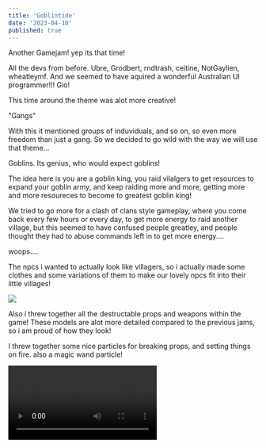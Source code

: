 ```yaml
---
title: 'Goblintide'
date: '2023-04-10'
published: true
---
```


Another Gamejam! yep its that time!

All the devs from before.
Ubre, Grodbert, rndtrash, ceitine, NotGaylien, wheatleymf.
And we seemed to have aquired a wonderful Australian UI programmer!!!
Gio!

This time around the theme was alot more creative!

"Gangs"

With this it mentioned groups of induviduals, and so on, so even more freedom than just a gang.
So we decided to go wild with the way we will use that theme...

<Heading title="Wait... Goblins?" />

Goblins. Its genius, who would expect goblins!

The idea here is you are a goblin king, you raid vilalgers to get resources to expand your goblin army, and keep raiding more and more, getting more and more resoureces to become to greatest goblin king!

We tried to go more for a clash of clans style gameplay, where you come back every few hours or every day, to get more energy to raid another village,
but this seemed to have confused people greatley, and people thought they had to abuse commands left in to get more energy....

woops....

<Heading title="Clothes and Props" caption="By Luke" />

The npcs i wanted to actually look like villagers, so i actually made some clothes and some variations of them to make our lovely npcs fit into their little villages!

<Img src="clothing.png" />

Also i threw together all the destructable props and weapons within the game!
These models are alot more detailed compared to the previous jams, so i am proud of how they look!

<Heading title="Particles" caption="By Luke" />

I threw together some nice particles for breaking props, and setting things on fire.
also a magic wand particle!

<Video src="wood_particle.mp4" />

these are pretty simple but every game needs particles!!!

<Heading title="Voicelines" caption="By Luke" />

Those annoying screaming villagers... They are me... They are all british men making random gibberish noises...

I also did some quick tutorial narration voice lines, since i didnt want the game to be too confusing!

I am not cut out to be a voice actor...

